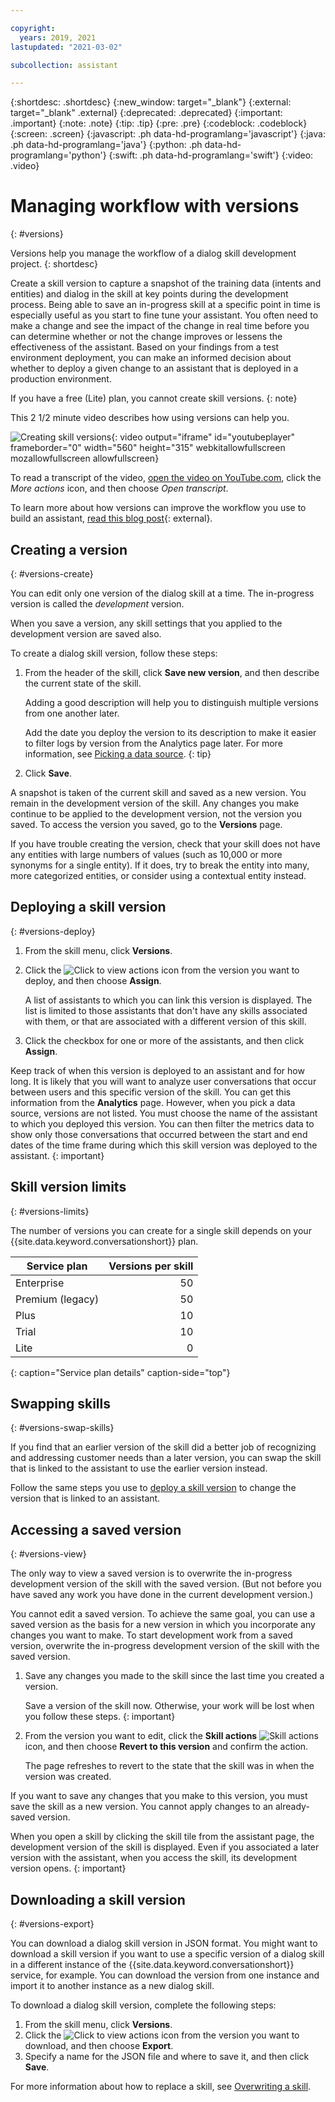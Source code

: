 ```yaml
---

copyright:
  years: 2019, 2021
lastupdated: "2021-03-02"

subcollection: assistant

---
```


{:shortdesc: .shortdesc}
{:new_window: target="_blank"}
{:external: target="_blank" .external}
{:deprecated: .deprecated}
{:important: .important}
{:note: .note}
{:tip: .tip}
{:pre: .pre}
{:codeblock: .codeblock}
{:screen: .screen}
{:javascript: .ph data-hd-programlang='javascript'}
{:java: .ph data-hd-programlang='java'}
{:python: .ph data-hd-programlang='python'}
{:swift: .ph data-hd-programlang='swift'}
{:video: .video}

# Managing workflow with versions
{: #versions}

Versions help you manage the workflow of a dialog skill development project.
{: shortdesc}

Create a skill version to capture a snapshot of the training data (intents and entities) and dialog in the skill at key points during the development process. Being able to save an in-progress skill at a specific point in time is especially useful as you start to fine tune your assistant. You often need to make a change and see the impact of the change in real time before you can determine whether or not the change improves or lessens the effectiveness of the assistant. Based on your findings from a test environment deployment, you can make an informed decision about whether to deploy a given change to an assistant that is deployed in a production environment.

If you have a free (Lite) plan, you cannot create skill versions.
{: note}

This 2 1/2 minute video describes how using versions can help you.

![Creating skill versions](https://www.youtube.com/embed/FDolnBxvcZ8){: video output="iframe" id="youtubeplayer" frameborder="0" width="560" height="315" webkitallowfullscreen mozallowfullscreen allowfullscreen}

To read a transcript of the video, [open the video on YouTube.com](https://www.youtube.com/watch?v=FDolnBxvcZ8&feature=emb_imp_woyt), click the *More actions* icon, and then choose *Open transcript*.

To learn more about how versions can improve the workflow you use to build an assistant, [read this blog post](https://medium.com/ibm-watson/watson-assistant-versions-announcement-d60869b1f5f){: external}.

## Creating a version
{: #versions-create}

You can edit only one version of the dialog skill at a time. The in-progress version is called the *development* version.

When you save a version, any skill settings that you applied to the development version are saved also.

To create a dialog skill version, follow these steps:

1.  From the header of the skill, click **Save new version**, and then describe the current state of the skill.

    Adding a good description will help you to distinguish multiple versions from one another later.

    Add the date you deploy the version to its description to make it easier to filter logs by version from the Analytics page later. For more information, see [Picking a data source](/docs/assistant?topic=assistant-logs#logs-pick-data-source).
    {: tip}

1.  Click **Save**.

A snapshot is taken of the current skill and saved as a new version. You remain in the development version of the skill. Any changes you make continue to be applied to the development version, not the version you saved. To access the version you saved, go to the **Versions** page.

If you have trouble creating the version, check that your skill does not have any entities with large numbers of values (such as 10,000 or more synonyms for a single entity). If it does, try to break the entity into many, more categorized entities, or consider using a contextual entity instead.

## Deploying a skill version
{: #versions-deploy}

1.  From the skill menu, click **Versions**.
1.  Click the ![Click to view actions](images/kebab.png) icon from the version you want to deploy, and then choose **Assign**.

    A list of assistants to which you can link this version is displayed. The list is limited to those assistants that don't have any skills associated with them, or that are associated with a different version of this skill.
1.  Click the checkbox for one or more of the assistants, and then click **Assign**.

Keep track of when this version is deployed to an assistant and for how long. It is likely that you will want to analyze user conversations that occur between users and this specific version of the skill. You can get this information from the **Analytics** page. However, when you pick a data source, versions are not listed. You must choose the name of the assistant to which you deployed this version. You can then filter the metrics data to show only those conversations that occurred between the start and end dates of the time frame during which this skill version was deployed to the assistant.
{: important}

## Skill version limits
{: #versions-limits}

The number of versions you can create for a single skill depends on your {{site.data.keyword.conversationshort}} plan.

| Service plan     | Versions per skill |
|------------------|-------------------:|
| Enterprise       |                 50 |
| Premium (legacy) |                 50 |
| Plus             |                 10 |
| Trial            |                 10 |
| Lite             |                  0 |
{: caption="Service plan details" caption-side="top"}

## Swapping skills
{: #versions-swap-skills}

If you find that an earlier version of the skill did a better job of recognizing and addressing customer needs than a later version, you can swap the skill that is linked to the assistant to use the earlier version instead.

Follow the same steps you use to [deploy a skill version](#versions-deploy) to change the version that is linked to an assistant.

## Accessing a saved version
{: #versions-view}

The only way to view a saved version is to overwrite the in-progress development version of the skill with the saved version. (But not before you have saved any work you have done in the current development version.)

You cannot edit a saved version. To achieve the same goal, you can use a saved version as the basis for a new version in which you incorporate any changes you want to make. To start development work from a saved version, overwrite the in-progress development version of the skill with the saved version.

1.  Save any changes you made to the skill since the last time you created a version.

    Save a version of the skill now. Otherwise, your work will be lost when you follow these steps.
    {: important}

1.  From the version you want to edit, click the **Skill actions** ![Skill actions](images/kebab.png) icon, and then choose **Revert to this version** and confirm the action.

    The page refreshes to revert to the state that the skill was in when the version was created.

If you want to save any changes that you make to this version, you must save the skill as a new version. You cannot apply changes to an already-saved version.

When you open a skill by clicking the skill tile from the assistant page, the development version of the skill is displayed. Even if you associated a later version with the assistant, when you access the skill, its development version opens.
{: important}

## Downloading a skill version
{: #versions-export}

You can download a dialog skill version in JSON format. You might want to download a skill version if you want to use a specific version of a dialog skill in a different instance of the {{site.data.keyword.conversationshort}} service, for example. You can download the version from one instance and import it to another instance as a new dialog skill.

To download a dialog skill version, complete the following steps:

1.  From the skill menu, click **Versions**.
1.  Click the ![Click to view actions](images/kebab.png) icon from the version you want to download, and then choose **Export**.
1.  Specify a name for the JSON file and where to save it, and then click **Save**.

For more information about how to replace a skill, see [Overwriting a skill](/docs/assistant?topic=assistant-skill-tasks#skill-tasks-overwrite).